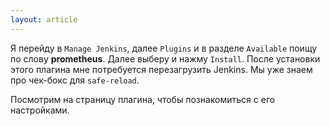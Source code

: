 ```yaml
---
layout: article
---
```

Я перейду в `Manage Jenkins`, далее `Plugins` и в разделе `Available` поищу по слову **prometheus**. Далее выберу и нажму `Install`. После установки этого плагина мне потребуется перезагрузить Jenkins. Мы уже знаем про чек-бокс для `safe-reload`.

Посмотрим на страницу плагина, чтобы познакомиться с его настройками.
